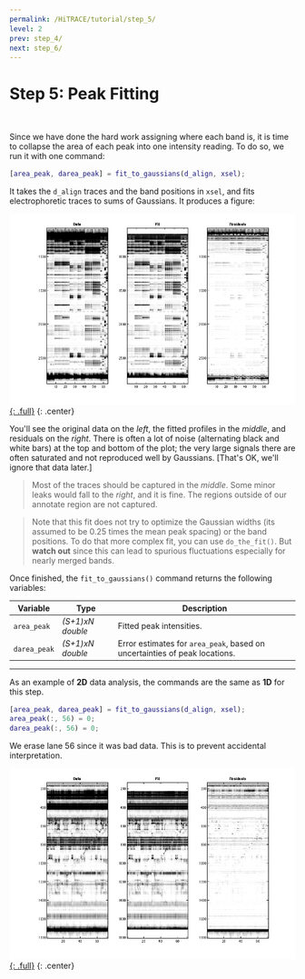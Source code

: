 ```yaml
---
permalink: /HiTRACE/tutorial/step_5/
level: 2
prev: step_4/
next: step_6/
---
```


# Step 5: Peak Fitting

<br/>

Since we have done the hard work assigning where each band is, it is time to collapse the area of each peak into one intensity reading. To do so, we run it with one command:

```matlab
[area_peak, darea_peak] = fit_to_gaussians(d_align, xsel);
```

It takes the `d_align` traces and the band positions in `xsel`, and fits electrophoretic traces to sums of Gaussians. It produces a figure:

[![fit_to_gaussians Figure](/repos/hitrace/res/pfl_1D_fig_fit.png "fit_to_gaussians Figure"){: .full}](/repos/hitrace/res/pfl_1D_fig_fit.png)
{: .center}

You'll see the original data on the _left_, the fitted profiles in the _middle_, and residuals on the _right_. There is often a lot of noise (alternating black and white bars) at the top and bottom of the plot; the very large signals there are often saturated and not reproduced well by Gaussians. [That's OK, we'll ignore that data later.] 

> Most of the traces should be captured in the _middle_. Some minor leaks would fall to the _right_, and it is fine. The regions outside of our annotate region are not captured.

> Note that this fit does not try to optimize the Gaussian widths (its assumed to be 0.25 times the mean peak spacing) or the band positions. To do that more complex fit, you can use `do_the_fit()`. But **watch out** since this can lead to spurious fluctuations especially for nearly merged bands.

Once finished, the `fit_to_gaussians()` command returns the following variables:

| Variable | Type | Description |
| --- | --- | --- |
| `area_peak` | _(S+1)xN double_ | Fitted peak intensities. |
| `darea_peak` | _(S+1)xN double_ | Error estimates for `area_peak`, based on uncertainties of peak locations. |

<hr/>

As an example of **2D** data analysis, the commands are the same as **1D** for this step.

```matlab
[area_peak, darea_peak] = fit_to_gaussians(d_align, xsel);
area_peak(:, 56) = 0;
darea_peak(:, 56) = 0;
```

We erase lane 56 since it was bad data. This is to prevent accidental interpretation.

[![fit_to_gaussians Figure](/repos/hitrace/res/pfl_2D_fig_fit.png "fit_to_gaussians Figure"){: .full}](/repos/hitrace/res/pfl_2D_fig_fit.png)
{: .center}
